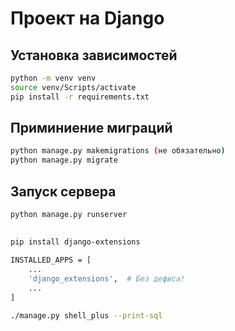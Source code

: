 # Проект на Django

## Установка зависимостей
```bash
python -m venv venv
source venv/Scripts/activate
pip install -r requirements.txt
```
## Приминиение миграций
```bash
python manage.py makemigrations (не обязательно)
python manage.py migrate
```
## Запуск сервера
```bash
python manage.py runserver
```
##
```bash
pip install django-extensions

INSTALLED_APPS = [
    ...
    'django_extensions',  # Без дефиса!
    ...
]

./manage.py shell_plus --print-sql
```